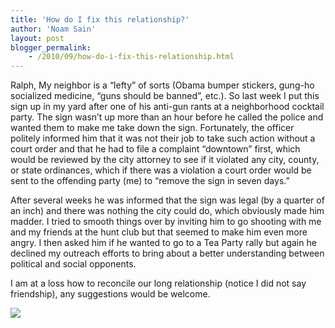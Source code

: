 ```yaml
---
title: 'How do I fix this relationship?'
author: 'Noam Sain'
layout: post
blogger_permalink:
    - /2010/09/how-do-i-fix-this-relationship.html
---
```


Ralph, My neighbor is a “lefty” of sorts (Obama bumper stickers, gung-ho socialized medicine, “guns should be banned”, etc.). So last week I put this sign up in my yard after one of his anti-gun rants at a neighborhood cocktail party. The sign wasn’t up more than an hour before he called the police and wanted them to make me take down the sign. Fortunately, the officer politely informed him that it was not their job to take such action without a court order and that he had to file a complaint “downtown” first, which would be reviewed by the city attorney to see if it violated any city, county, or state ordinances, which if there was a violation a court order would be sent to the offending party (me) to “remove the sign in seven days.”  
  
After several weeks he was informed that the sign was legal (by a quarter of an inch) and there was nothing the city could do, which obviously made him madder. I tried to smooth things over by inviting him to go shooting with me and my friends at the hunt club but that seemed to make him even more angry. I then asked him if he wanted to go to a Tea Party rally but again he declined my outreach efforts to bring about a better understanding between political and social opponents.

I am at a loss how to reconcile our long relationship (notice I did not say friendship), any suggestions would be welcome.

[![](http://3.bp.blogspot.com/_8aN4krk1nsk/TU1o2iPNjOI/AAAAAAAAAiU/AqOWdR5kprg/s400/Sign%2Bfor%2BRalph.jpg)](http://3.bp.blogspot.com/_8aN4krk1nsk/TU1o2iPNjOI/AAAAAAAAAiU/AqOWdR5kprg/s1600/Sign%2Bfor%2BRalph.jpg)